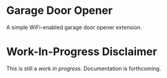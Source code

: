 # Garage Door Opener

A simple WiFi-enabled garage door opener extension.

# Work-In-Progress Disclaimer

This is still a *work in progress*.  Documentation is forthcoming.
